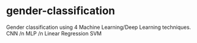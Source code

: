 # gender-classification
Gender classification using 4 Machine Learning/Deep Learning techniques.
CNN /n
MLP /n
Linear Regression
SVM

